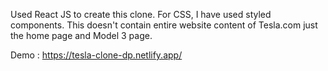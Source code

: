 Used React JS to create this clone. For CSS, I have used styled components. This doesn't contain entire website content of Tesla.com just the home page and Model 3 page.

Demo : https://tesla-clone-dp.netlify.app/
